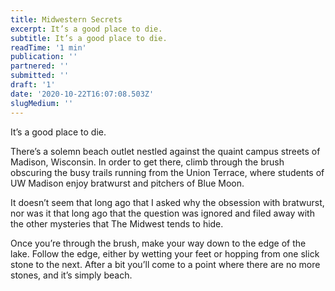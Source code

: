 ```yaml
---
title: Midwestern Secrets
excerpt: It’s a good place to die.
subtitle: It’s a good place to die.
readTime: '1 min'
publication: ''
partnered: ''
submitted: ''
draft: '1'
date: '2020-10-22T16:07:08.503Z'
slugMedium: ''
---
```


It’s a good place to die.

There’s a solemn beach outlet nestled against the quaint campus streets of Madison, Wisconsin. In order to get there, climb through the brush obscuring the busy trails running from the Union Terrace, where students of UW Madison enjoy bratwurst and pitchers of Blue Moon. 

It doesn’t seem that long ago that I asked why the obsession with bratwurst, nor was it that long ago that the question was ignored and filed away with the other mysteries that The Midwest tends to hide. 

Once you’re through the brush, make your way down to the edge of the lake. Follow the edge, either by wetting your feet or hopping from one slick stone to the next. After a bit you’ll come to a point where there are no more stones, and it’s simply beach.